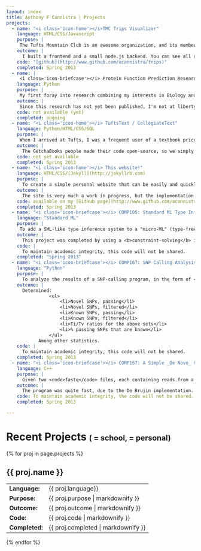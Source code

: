 ```yaml
---
layout: index
title: Anthony F Cannistra | Projects
projects:
  - name: "<i class='icon-home'></i>TMC Trips Visualizer"
    language: HTML/CSS/Javascript
    purpose: |
     The Tufts Mountain Club is an awesome organization, and its members lead amazing trips all over New England. For my first two years at Tufts, though, the only way to find out what trips were happening was to go onto the [TMC Website](http://www.tuftsmountainclub.org/trips-2) and look at an ugly table. So I decided to do something about it and make a new interface. Unfortunately, due to changes in the API, the site currently needs some refactoring to get it up and running again, but all the code is available on GitHub.
    outcome: |
      I built a frontend and a small node.js backend. You can see all of the code and some documentation on [github](http://www.github.com/acannistra/trips).
    code: "[github](http://www.github.com/acannistra/trips)"
    completed: Spring 2013
  - name: |
     <i class='icon-briefcase'></i> Protein Function Prediction Research
    language: Python
    purpose: |
     My first foray into research combining my interests in Biology and Computer Science, this project is an ongoing attempt to improve the accuracy of computational protein function prediction based on work Tufts University computer science Profs. [Ben Hescott](http://www.cs.tufts.edu/~hescott) and [Lenore Cowen](http://www.cs.tufts.edu/~cowen) have been doing over the past year. Hescott and Cowen have developed a protein-protein interaction network distance metric called the Diffusion State Distance (paper forthcoming, PLOS ONE Fall 2013). The DSD metric has produced good results when operating on networks of *physical* protein-protein interaction data. My charge for the summer, together with Tufts senior Inbar Fried, was to integrate *genetic* protein-protein interaction data. 
    outcome: | 
     Since this research has not yet been published, I'm not at liberty to discuss results. However, they are quite interesting. Look for a potential presentation at [RECOMB 2014](http://www.compbio.cmu.edu/recomb/). 
    code: not available (yet)
    completed: ongoing
  - name: "<i class='icon-home'></i> TuftsText / CollegiateText"
    language: Python/HTML/CSS/SQL
    purpose: |
     When I arrived at Tufts, I was a frequent user of a textbook price comparison service called [GetchaBooks](http://www.getchabooks.com), created by Tufts students. This winter, when the students who created the website decided to take it down, my friend [James](http://www.facebook.com/james.roseman) and I picked up where they left off.
    outcome: |
      The GetchaBooks people made their code open-source, so we simply had to install their Git repo onto a properly-configured server, change some CSS colors, and behold: [TuftsText](http://www.tuftstext.com). The site worked great during the Spring semester, and drove quite a bit of traffic. However, once Tufts changed the software used by the university to manage courses and registration, much of the infrastructure upon which GetchaBooks/TuftsText is based no longer works. So, James and I are working on rebuilding TuftsText from the ground up and are planning on expanding to two other area universities, Bentley and Brandeis. 
    code: not yet available
    completed: Spring 2013
  - name: "<i class='icon-home'></i> This website!"
    language: HTML/CSS/[Jekyll](http://jekyllrb.com)
    purpose: |
      To create a simple personal website that can be easily and quickly updated. I was looking for a nice way to be able to write my site in [markdown](http://daringfireball.net/projects/markdown/).
    outcome: | 
      The site is very much a work in progress, but the implementation is quite enjoyable to work with. My desire for a clean Markdown-based site and a database-free content management system brought me to [GitHub Pages](http://pages.github.com). GitHub runs the markdown through Jekyll, which supports the [Liquid Template Engine](https://github.com/Shopify/liquid/wiki/Liquid-for-Designers), which is small and simple to use. All of the projects on this page, for example, are encoded in [YAML](http://www.yaml.org/spec/1.2/spec.html) format, parsed by Liquid into the tables you see.
    code: available on my [GitHub page](http://www.github.com/acannistra).
    completed: Spring 2013
  - name: "<i class='icon-briefcase'></i> COMP105: Standard ML Type Inference"
    language: "Standard ML"
    purpose: |
     To add a SML-like type inference system to a "micro-ML" (type-free) interpreter
    outcome: |
      This project was completed by using a <b>constraint-solving</b> inference algorithm, where type expressions are distilled into <b>type constraints</b> (similar in style to a CNF boolean solver), and solved.<p>In short, we were able to take a non-typed language and convert it to a strictly typed one via the addition of a type inference system. </p>
    code: |
      To maintain academic integrity, this code will not be shared.
    completed: "Spring 2013"
  - name: "<i class='icon-briefcase'></i> COMP167: SNP Calling Analysis"
    language: "Python"
    purpose: |
      To analyze the results of a SNP-calling program, in the form of <code>.vcf</code> files, and compute statistics about the data. The data were also compared against a database of known SNPs (dbSNP, csomes 18-21) to find "novel" variants.
    outcome: |
      Determined:
      			<ul>
      				<li>Novel SNPs, passing</li>
      				<li>Novel SNPs, filtered</li>
      				<li>Known SNPs, passing</li>
      				<li>Known SNPs, filtered</li>
      				<li>Ti/Tv ratios for the above sets</li>
      				<li>% passing SNPs that are known</li>
      			</ul>
      		Among other statistics.
    code: |
      To maintain academic integrity, this code will not be shared.
    completed: Spring 2013
  - name: "<i class='icon-briefcase'></i> COMP167: A Simple _De Novo_ Genome Assembler"
    language: C++
    purpose: |
      Given two <code>fastq</code> files, each containing reads from a genome fragment, we set out to assemble as much of the original sequence as possible using pairwise overlaps and a <a href="http://en.wikipedia.org/wiki/De_Bruijn_graph">De Brujin</a> <a href="http://www.nature.com/nbt/journal/v29/n11/full/nbt.2023.html">assembly strategy.</a>
    outcome: |
      The program was quite fast, due to the De Brujin implementation. Finding overlapping reads was unnecessary, as the graph ensured read overlap as it was built.
    code: To maintain academic integrity, the code will not be shared.
    completed: Spring 2013

---
```


<h1> Recent Projects  <span style="font-size: 20px">(<i class="icon-briefcase"></i> = school, <i class="icon-home"></i> = personal)</span></h1>

{% for proj in page.projects %}
## {{ proj.name }}
<table>
	<tr>
		<td><b>Language:</b></td>
		<td valign="middle">{{ proj.language}}</td>
	</tr>
	<tr>
		<td><b>Purpose:</b></td>
		<td>{{ proj.purpose | markdownify }}</td>
	</tr>
	<tr>
		<td><b>Outcome:</b></td>
		<td>{{ proj.outcome | markdownify }}</td>
	</tr>
	<tr>
		<td><b>Code:</b></td>
		<td>{{ proj.code | markdownify }}</td>
	</tr>
	<tr>
		<td><b>Completed:</b></td>
		<td>{{ proj.completed | markdownify }}</td>
	</tr>
</table>
{% endfor %} 


